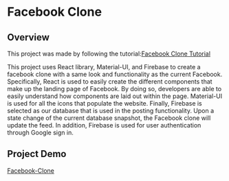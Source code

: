 # Facebook Clone
## Overview
This project was made by following the tutorial:[Facebook Clone Tutorial](https://youtu.be/B-kxUMHBxNo)

This project uses React library, Material-UI, and Firebase to create a facebook clone with a same look and functionality as the current Facebook.
Specifically, React is used to easily create the different components that make up the landing page of Facebook. By doing so, developers
are able to easily understand how components are laid out within the page. Material-UI is used for all the icons that populate the website. 
Finally, Firebase is selected as our database that is used in the posting functionality. Upon a state change of the current database snapshot, 
the Facebook clone will update the feed. In addition, Firebase is used for user authentication through Google sign in. 



## Project Demo
[Facebook-Clone](https://facebook-clone-5a055.web.app/ "Facebook-Clone")
